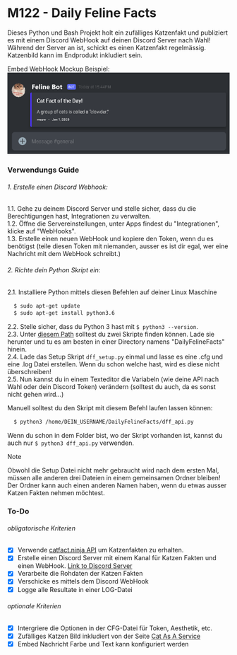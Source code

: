 # M122 - Daily Feline Facts

Dieses Python und Bash Projekt holt ein zufälliges Katzenfakt und publiziert es mit einem Discord WebHook auf deinen Discord Server nach Wahl!  
Während der Server an ist, schickt es einen Katzenfakt regelmässig. Katzenbild kann im Endprodukt inkludiert sein.

Embed WebHook Mockup Beispiel:  
![cat fact example](images/embed_webhook_mockup.png)

### Verwendungs Guide

###### 1. Erstelle einen Discord Webhook:  
  1.1. Gehe zu deinem Discord Server und stelle sicher, dass du die Berechtigungen hast, Integrationen zu verwalten.  
  1.2. Öffne die Servereinstellungen, unter Apps findest du "Integrationen", klicke auf "WebHooks".  
  1.3. Erstelle einen neuen WebHook und kopiere den Token, wenn du es benötigst (teile diesen Token mit niemanden, ausser es ist dir egal, wer eine Nachricht mit dem WebHook schreibt.)

###### 2. Richte dein Python Skript ein:
  2.1. Installiere Python mittels diesen Befehlen auf deiner Linux Maschine  
   ```bash
     $ sudo apt-get update
     $ sudo apt-get install python3.6
   ```
  2.2. Stelle sicher, dass du Python 3 hast mit `$ python3 --version`.  
  2.3. Unter [diesem Path](src/) solltest du zwei Skripte finden können. Lade sie herunter und tu es am besten in einer Directory namens "DailyFelineFacts" hinein.  
  2.4. Lade das Setup Skript `dff_setup.py` einmal und lasse es eine .cfg und eine .log Datei erstellen. Wenn du schon welche hast, wird es diese nicht überschreiben!  
  2.5. Nun kannst du in einem Texteditor die Variabeln (wie deine API nach Wahl oder dein Discord Token) verändern (solltest du auch, da es sonst nicht gehen wird...)

Manuell solltest du den Skript mit diesem Befehl laufen lassen können:
```bash
  $ python3 /home/DEIN_USERNAME/DailyFelineFacts/dff_api.py
```
Wenn du schon in dem Folder bist, wo der Skript vorhanden ist, kannst du auch nur `$ python3 dff_api.py` verwenden.  

> [!NOTE]  
> Obwohl die Setup Datei nicht mehr gebraucht wird nach dem ersten Mal, müssen alle anderen drei Dateien in einem gemeinsamen Ordner bleiben! Der Ordner kann auch einen anderen Namen haben, wenn du etwas ausser Katzen Fakten nehmen möchtest.

### To-Do

###### obligatorische Kriterien
- [x] Verwende [catfact.ninja API](https://catfact.ninja/) um Katzenfakten zu erhalten.
- [x] Erstelle einen Discord Server mit einem Kanal für Katzen Fakten und einen WebHook. [Link to Discord Server](https://discord.gg/GHsjrUvY2n)
- [x] Verarbeite die Rohdaten der Katzen Fakten
- [x] Verschicke es mittels dem Discord WebHook
- [x] Logge alle Resultate in einer LOG-Datei

###### optionale Kriterien
- [x] Intergriere die Optionen in der CFG-Datei für Token, Aesthetik, etc.
- [x] Zufälliges Katzen Bild inkludiert von der Seite [Cat As A Service](https://cataas.com/)
- [x] Embed Nachricht Farbe und Text kann konfiguriert werden
